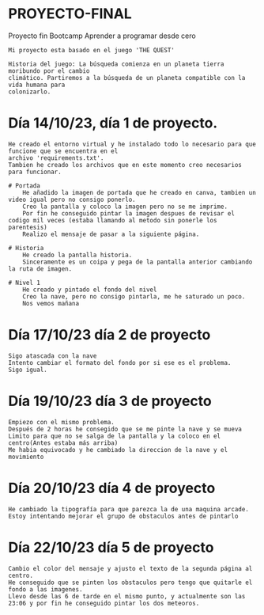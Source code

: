 # PROYECTO-FINAL
Proyecto fin Bootcamp Aprender a programar desde cero

    Mi proyecto esta basado en el juego 'THE QUEST'

    Historia del juego: La búsqueda comienza en un planeta tierra moribundo por el cambio
    climático. Partiremos a la búsqueda de un planeta compatible con la vida humana para
    colonizarlo.

# Día 14/10/23, día 1 de proyecto.
    He creado el entorno virtual y he instalado todo lo necesario para que funcione que se encuentra en el
    archivo 'requirements.txt'. 
    Tambien he creado los archivos que en este momento creo necesarios para funcionar.
    
    # Portada
        He añadido la imagen de portada que he creado en canva, tambien un video igual pero no consigo ponerlo.
        Creo la pantalla y coloco la imagen pero no se me imprime.
        Por fin he conseguido pintar la imagen despues de revisar el codigo mil veces (estaba llamando al metodo sin ponerle los parentesis)
        Realizo el mensaje de pasar a la siguiente página.

    # Historia
        He creado la pantalla historia.
        Sinceramente es un coipa y pega de la pantalla anterior cambiando la ruta de imagen.

    # Nivel 1 
        He creado y pintado el fondo del nivel
        Creo la nave, pero no consigo pintarla, me he saturado un poco.
        Nos vemos mañana


# Día 17/10/23 día 2 de proyecto
    Sigo atascada con la nave 
    Intento cambiar el formato del fondo por si ese es el problema.
    Sigo igual.


# Día 19/10/23 día 3 de proyecto
    Empiezo con el mismo problema.
    Después de 2 horas he consegido que se me pinte la nave y se mueva
    Limito para que no se salga de la pantalla y la coloco en el centro(Antes estaba más arriba)
    Me habia equivocado y he cambiado la direccion de la nave y el movimiento


# Día 20/10/23 día 4 de proyecto
    He cambiado la tipografía para que parezca la de una maquina arcade.
    Estoy intentando mejorar el grupo de obstaculos antes de pintarlo

# Día 22/10/23 día 5 de proyecto
    Cambio el color del mensaje y ajusto el texto de la segunda página al centro.
    He conseguido que se pinten los obstaculos pero tengo que quitarle el fondo a las imagenes.
    Llevo desde las 6 de tarde en el mismo punto, y actualmente son las 23:06 y por fin he conseguido pintar los dos meteoros.